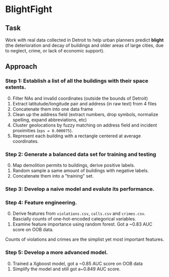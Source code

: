 # BlightFight

## Task

Work with real data collected in Detroit to help urban planners predict **blight** (the deterioration and decay of buildings and older areas of large cities, due to neglect, crime, or lack of economic support).

## Approach

### Step 1: Establish a list of all the buildings with their space extents.

0. Filter NAs and invalid coordinates (outside the bounds of Detroit)
1. Extract latitutude/longitude pair and address (in raw text) from 4 files
2. Concatenate them into one data frame
3. Clean up the address field (extract numbers, drop symbols, normalize spelling, expand abbreviations, etc)
4. Cluster geolocations by fuzzy matching on address field and incident proximities (`eps = 0.000075`).
5. Represent each building with a rectangle centered at average coordinates.


### Step 2: Generate a balanced data set for training and testing

0. Map demolition permits to buildings, derive positive labels.
1. Random sample a same amount of buildings with negative labels.
2. Concatenate them into a "training" set.


### Step 3: Develop a naive model and evalute its performance.

### Step 4: Feature engineering.

0. Derive features from `violations.csv`, `calls.csv` and `crimes.csv`. Bascially counts of one-hot-encoded categorical variables.
1. Examine feature importance using random forest. Got a ~0.83 AUC score on OOB data.

Counts of violations and crimes are the simplist yet most important features.

### Step 5: Develop a more advanced model.

0. Trained a Xgboost model, got a ~0.85 AUC score on OOB data
1. Simplify the model and still got a~0.849 AUC score.

